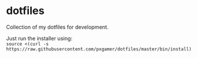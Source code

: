 # dotfiles

Collection of my dotfiles for development.

Just run the installer using:  
`source <(curl -s https://raw.githubusercontent.com/pxgamer/dotfiles/master/bin/install)`
